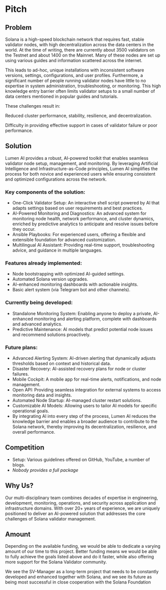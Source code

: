 # Pitch

## Problem

Solana is a high-speed blockchain network that requires fast, stable validator nodes, with high decentralization across the data centers in the world. At the time of writing, there are currently about 3500 validators on the Testnet and about 1400 on the Mainnet. Many of these nodes are set up using various guides and information scattered across the internet.

This leads to ad-hoc, unique installations with inconsistent software versions, settings, configurations, and user profiles. Furthermore, a significant number of people running validator nodes have little to no expertise in system administration, troubleshooting, or monitoring. This high knowledge entry barrier often limits validator setups to a small number of data centers mentioned in popular guides and tutorials.

These challenges result in:

Reduced cluster performance, stability, resilience, and decentralization.

Difficulty in providing effective support in cases of validator failure or poor performance.

## Solution

Lumen AI provides a robust, AI-powered toolkit that enables seamless validator node setup, management, and monitoring. By leveraging Artificial Intelligence and Infrastructure-as-Code principles, Lumen AI simplifies the process for both novice and experienced users while ensuring consistent and optimized configurations across the network.

### Key components of the solution:

- One-Click Validator Setup: An interactive shell script powered by AI that adapts settings based on user requirements and best practices.
- AI-Powered Monitoring and Diagnostics: An advanced system for monitoring node health, network performance, and cluster dynamics, enriched by predictive analytics to anticipate and resolve issues before they occur.
- Ansible Playbooks: For experienced users, offering a flexible and extensible foundation for advanced customization.
- Multilingual AI Assistant: Providing real-time support, troubleshooting advice, and guidance in multiple languages.

### Features already implemented:

- Node bootstrapping with optimized AI-guided settings.
- Automated Solana version upgrades.
- AI-enhanced monitoring dashboards with actionable insights.
- Basic alert system (via Telegram bot and other channels).

### Currently being developed:

- Standalone Monitoring System: Enabling anyone to deploy a private, AI-enhanced monitoring and alerting platform, complete with dashboards and advanced analytics.
- Predictive Maintenance: AI models that predict potential node issues and recommend solutions proactively.

### Future plans:

- Advanced Alerting System: AI-driven alerting that dynamically adjusts thresholds based on context and historical data.
- Disaster Recovery: AI-assisted recovery plans for node or cluster failures.
- Mobile Cockpit: A mobile app for real-time alerts, notifications, and node management.
- Open API: Providing seamless integration for external systems to access monitoring data and insights.
- Automated Node Startup: AI-managed cluster restart solutions.
- Customizable AI Models: Allowing users to tailor AI models for specific operational goals.
- By integrating AI into every step of the process, Lumen AI reduces the knowledge barrier and enables a broader audience to contribute to the Solana network, thereby improving its decentralization, resilience, and overall performance.

## Competition

- Setup: Various guidelines offered on GitHub, YouTube, a number of blogs.
- *Nobody provides a full package*

## Why Us?

Our multi-disciplinary team combines decades of expertise in engineering, development, monitoring, operations, and security across application and infrastructure domains. With over 20+ years of experience, we are uniquely positioned to deliver an AI-powered solution that addresses the core challenges of Solana validator management.

## Amount

Depending on the available funding, we would be able to dedicate a varying amount of our time to this project. Better funding means we would be able to fully achieve the goals listed above and do it faster, while also offering more support for the Solana Validator community.

We see the SV-Manager as a long-term project that needs to be constantly developed and enhanced together with Solana, and we see its future as being most successful in close cooperation with the Solana Foundation
